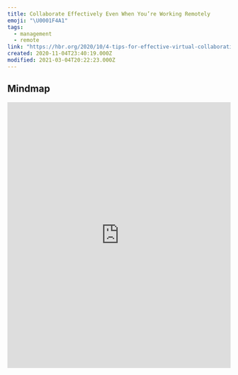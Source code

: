 ```yaml
---
title: Collaborate Effectively Even When You’re Working Remotely
emoji: "\U0001F4A1"
tags:
  - management
  - remote
link: "https://hbr.org/2020/10/4-tips-for-effective-virtual-collaboration"
created: 2020-11-04T23:40:19.000Z
modified: 2021-03-04T20:22:23.000Z
---
```


## Mindmap

<iframe
  height="600"
  style="width: 100%;"
  scrolling="no"
  title="mindmap"
  src="https://gitmind.com/app/doc/6b045247dc5871af625435b21065dd9c"
  frameborder="no"
  allowtransparency="true"
  allowfullscreen="true"
/>

## Tip

Collaborate is especially difficult right now, when some, or all, of your team is working remotely. But there are steps you can take to ensure your team is effectively moving ahead in accomplishing group goals.

1. You may be tempted to set aside a specific time to do this, but you don't want to add to people already overcrowded schedules. <Highlight>Use existing meetings to brainstorem, set vision, aligh roles, or have other creative and strategic discussions</Highlight>. Set an agenda in advance, and assign someone to facilitate the meeting to keep the group on track and focus on decision-marking.

2. Also, <Highlight>remember that not every communication needs to happen in a meeting</Highlight>. When you can, <Box>use shared documents<</Box>> that can be updated and tracked by multiple people asychronously, and set clear deadline for the team to review.

3. You can also <Highlight>encourage people to work virtually 'side by side' to push forward a shared project</Highlight>. They might get on a video call to work together, so that they can easily stop and ask a question or requested feedback.

Working together well from afar is difficulty, but it's possible, with intentionality and focus.

## Translations

<details>
   <summary>🇨🇳 远程工作时也要有效协作</summary>
当你的团队中有些或全部成员都正在远程工作，协作就特别困难。不过，你也可以采取一些措施，以确保你的团队能够有效地完成团队目标。

1. 你可能希望为此预留一个特定的时间，但不希望将其加入已经过度拥挤的日程安排中。可以利用现有的会议来集思广益，设定远景，调整角色或进行其他创造性和战略性讨论。预先确定会议日程，并指派一名人员来协助会议，使团队保持在正轨上并专注于决策制定。

2. 与此同时，记住并非所有的沟通都需要在会议上进行。如果可以的话，使用可以由多人同步更新和跟踪的共享文档，并为团队设置明确的审阅时间。

3. 你还可以鼓励人们虚拟地'并肩作战'来推动共同的项目。通过视频通话，他们可以协同工作，这样他们就可以轻松的停下来，询问问题或者请求反馈。

远程合作很艰难，但是有目的性和专注度的时候是有可能实现的。

</details>
